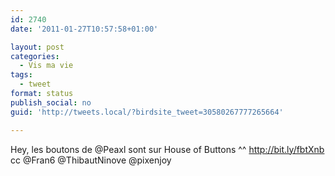```yaml
---
id: 2740
date: '2011-01-27T10:57:58+01:00'

layout: post
categories:
  - Vis ma vie
tags:
  - tweet
format: status
publish_social: no
guid: 'http://tweets.local/?birdsite_tweet=30580267777265664'

---
```


Hey, les boutons de @Peaxl sont sur House of Buttons ^^ http://bit.ly/fbtXnb cc @Fran6 @ThibautNinove @pixenjoy